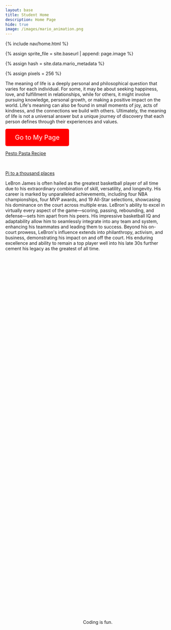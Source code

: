 ```yaml
---
layout: base
title: Student Home 
description: Home Page
hide: true
image: /images/mario_animation.png
---
```


<!-- Liquid:  statements -->

<!-- Include submenu from _includes to top of pages -->
{% include nav/home.html %}
<!--- Concatenation of site URL to frontmatter image  --->
{% assign sprite_file = site.baseurl | append: page.image %}
<!--- Has is a list variable containing mario metadata for sprite --->
{% assign hash = site.data.mario_metadata %}  
<!--- Size width/height of Sprit images --->
{% assign pixels = 256 %}

<!--- HTML for page contains <p> tag named "Mario" and class properties for a "sprite"  -->

<p id="mario" class="sprite"></p>
  
<!--- Embedded Cascading Style Sheet (CSS) rules, 
        define how HTML elements look 
--->
<style>

  /*CSS style rules for the id and class of the sprite...
  */
  .sprite {
    height: {{pixels}}px;
    width: {{pixels}}px;
    background-image: url('{{sprite_file}}');
    background-repeat: no-repeat;
  }

  /*background position of sprite element
  */
  #mario {
    background-position: calc({{animations[0].col}} * {{pixels}} * -1px) calc({{animations[0].row}} * {{pixels}}* -1px);
  }
</style>

<!--- Embedded executable code--->
<script>
  ////////// convert YML hash to javascript key:value objects /////////

  var mario_metadata = {}; //key, value object
  {% for key in hash %}  
  
  var key = "{{key | first}}"  //key
  var values = {} //values object
  values["row"] = {{key.row}}
  values["col"] = {{key.col}}
  values["frames"] = {{key.frames}}
  mario_metadata[key] = values; //key with values added

  {% endfor %}

  ////////// game object for player /////////

  class Mario {
    constructor(meta_data) {
      this.tID = null;  //capture setInterval() task ID
      this.positionX = 0;  // current position of sprite in X direction
      this.currentSpeed = 0;
      this.marioElement = document.getElementById("mario"); //HTML element of sprite
      this.pixels = {{pixels}}; //pixel offset of images in the sprite, set by liquid constant
      this.interval = 100; //animation time interval
      this.obj = meta_data;
      this.marioElement.style.position = "absolute";
    }

    animate(obj, speed) {
      let frame = 0;
      const row = obj.row * this.pixels;
      this.currentSpeed = speed;

      this.tID = setInterval(() => {
        const col = (frame + obj.col) * this.pixels;
        this.marioElement.style.backgroundPosition = `-${col}px -${row}px`;
        this.marioElement.style.left = `${this.positionX}px`;

        this.positionX += speed;
        frame = (frame + 1) % obj.frames;

        const viewportWidth = window.innerWidth;
        if (this.positionX > viewportWidth - this.pixels) {
          document.documentElement.scrollLeft = this.positionX - viewportWidth + this.pixels;
        }
      }, this.interval);
    }

    startWalking() {
      this.stopAnimate();
      this.animate(this.obj["Walk"], 3);
    }

    startRunning() {
      this.stopAnimate();
      this.animate(this.obj["Run1"], 6);
    }

    startPuffing() {
      this.stopAnimate();
      this.animate(this.obj["Puff"], 0);
    }

    startCheering() {
      this.stopAnimate();
      this.animate(this.obj["Cheer"], 0);
    }

    startFlipping() {
      this.stopAnimate();
      this.animate(this.obj["Flip"], 0);
    }

    startResting() {
      this.stopAnimate();
      this.animate(this.obj["Rest"], 0);
    }

    stopAnimate() {
      clearInterval(this.tID);
    }
  }

  const mario = new Mario(mario_metadata);

  ////////// event control /////////

  window.addEventListener("keydown", (event) => {
    if (event.key === "ArrowRight") {
      event.preventDefault();
      if (event.repeat) {
        mario.startCheering();
      } else {
        if (mario.currentSpeed === 0) {
          mario.startWalking();
        } else if (mario.currentSpeed === 3) {
          mario.startRunning();
        }
      }
    } else if (event.key === "ArrowLeft") {
      event.preventDefault();
      if (event.repeat) {
        mario.stopAnimate();
      } else {
        mario.startPuffing();
      }
    }
  });

  //touch events that enable animations
  window.addEventListener("touchstart", (event) => {
    event.preventDefault(); // prevent default browser action
    if (event.touches[0].clientX > window.innerWidth / 2) {
      // move right
      if (currentSpeed === 0) { // if at rest, go to walking
        mario.startWalking();
      } else if (currentSpeed === 3) { // if walking, go to running
        mario.startRunning();
      }
    } else {
      // move left
      mario.startPuffing();
    }
  });

  //stop animation on window blur
  window.addEventListener("blur", () => {
    mario.stopAnimate();
  });

  //start animation on window focus
  window.addEventListener("focus", () => {
     mario.startFlipping();
  });

  //start animation on page load or page refresh
  document.addEventListener("DOMContentLoaded", () => {
    // adjust sprite size for high pixel density devices
    const scale = window.devicePixelRatio;
    const sprite = document.querySelector(".sprite");
    sprite.style.transform = `scale(${0.2 * scale})`;
    mario.startResting();
  });

</script>

<p>
The meaning of life is a deeply personal and philosophical question that varies for each individual. For some, it may be about seeking happiness, love, and fulfillment in relationships, while for others, it might involve pursuing knowledge, personal growth, or making a positive impact on the world. Life's meaning can also be found in small moments of joy, acts of kindness, and the connections we build with others. Ultimately, the meaning of life is not a universal answer but a unique journey of discovery that each person defines through their experiences and values.
</p>

<html lang="en">
<head>
    <meta charset="UTF-8">
    <meta name="viewport" content="width=device-width, initial-scale=1.0">
    <title>Red Button Example</title>
    <style>
        .big-red-button {
            background-color: red;
            color: white;
            padding: 15px 30px;
            font-size: 20px;
            border: none;
            border-radius: 5px;
            cursor: pointer;
            text-decoration: none;
            display: inline-block;
        }

        .big-red-button:hover {
            background-color: darkred;
        }
    </style>

  <style>
  .side {
            position: relative;
            height: 70px;
        } 
  .middle {
            position: absolute;
            top: 50%;
            left: 50%;
            transform: translate(-10%, -80%);
          }
  </style>



  <body>
    <div class="side">
          <div class="middle">Coding is fun.</div>
          <a href="aboutmypage/" class="big-red-button">Go to My Page</a>
    </div>
  </body>



<body>

  

</body>


<a href="https://www.cook-with-recipes.com/category/pesto-pasta?utm_source=bing&utm_medium=cpc&utm_campaign=Party-Mix&utm_term=alfredo+pasta&utm_content=Pesto+Pasta">Pesto Pasta Recipe</a>

<br>



<a href="https://mathshistory.st-andrews.ac.uk/HistTopics/1000_places/">Pi to a thousand places</a>


<p>
LeBron James is often hailed as the greatest basketball player of all time due to his extraordinary combination of skill, versatility, and longevity. His career is marked by unparalleled achievements, including four NBA championships, four MVP awards, and 19 All-Star selections, showcasing his dominance on the court across multiple eras. LeBron's ability to excel in virtually every aspect of the game—scoring, passing, rebounding, and defense—sets him apart from his peers. His impressive basketball IQ and adaptability allow him to seamlessly integrate into any team and system, enhancing his teammates and leading them to success. Beyond his on-court prowess, LeBron's influence extends into philanthropy, activism, and business, demonstrating his impact on and off the court. His enduring excellence and ability to remain a top player well into his late 30s further cement his legacy as the greatest of all time.
</p>




